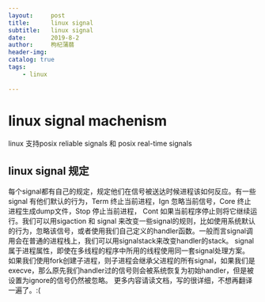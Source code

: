 ```yaml
---
layout:     post
title:      linux signal
subtitle:   linux signal
date:       2019-8-2
author:     枸杞蒲蒻
header-img: 
catalog: true
tags:
    - linux
    
---
```


# linux signal machenism
linux 支持posix reliable signals 和 posix real-time signals
## linux signal 规定
每个signal都有自己的规定，规定他们在信号被送达时候进程该如何反应。有一些signal 有他们默认的行为，Term 终止当前进程，Ign 忽略当前信号，Core 终止进程生成dump文件，Stop 停止当前进程， Cont 如果当前程序停止则将它继续运行。我们可以用sigaction 和 signal 来改变一些signal的规则，比如使用系统默认的行为，忽略该信号，或者使用我们自己定义的handler函数。一般而言signal调用会在普通的进程栈上，我们可以用signalstack来改变handler的stack。
signal属于进程属性，即使在多线程的程序中所用的线程使用同一套signal处理方案。
如果我们使用fork创建子进程，则子进程会继承父进程的所有signal，如果我们是execve，那么原先我们handler过的信号则会被系统恢复为初始handler，但是被设置为ignore的信号仍然被忽略。
更多内容请读文档，写的很详细，不想再翻译一遍了。:(
